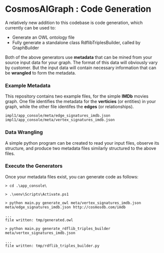 # CosmosAIGraph : Code Generation

A relatively new addition to this codebase is code generation,
which currently can be used to:

- Generate an OWL ontology file
- Fully generate a standalone class RdflibTriplesBuilder, called by GraphBuilder

Both of the above generators use **metadata** that can be mined
from your source input data for your graph.  The format of this
data will obviously vary by customer.  But the input data will 
contain necessary information that can be **wrangled** to form
the metadata.

### Example Metadata

This repository contains two example files, for the simple **IMDb**
movies graph.  One file identifies the metadata for the **verticies** 
(or entities) in your graph, while the other file identifes the **edges**
(or relationships).

```
impl1/app_console/meta/edge_signatures_imdb.json
impl1/app_console/meta/vertex_signatures_imdb.json
```

### Data Wrangling

A simple python program can be created to read your input files,
observe its structure, and produce two metadata files similarly
structured to the above files.

### Execute the Generators

Once your metadata files exist, you can generate code as follows:

```
> cd .\app_console\

> .\venv\Scripts\Activate.ps1

> python main.py generate_owl meta/vertex_signatures_imdb.json meta/edge_signatures_imdb.json http://cosmosdb.com/imdb

...
file written: tmp/generated.owl

> python main.py generate_rdflib_triples_builder meta/vertex_signatures_imdb.json

...
file written: tmp/rdflib_triples_builder.py
```
